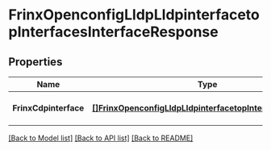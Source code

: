 # FrinxOpenconfigLldpLldpinterfacetopInterfacesInterfaceResponse

## Properties
Name | Type | Description | Notes
------------ | ------------- | ------------- | -------------
**FrinxCdpinterface** | [**[]FrinxOpenconfigLldpLldpinterfacetopInterfacesInterface**](frinx.openconfig.lldp.lldpinterfacetop.interfaces.Interface.md) |  | [optional] [default to null]

[[Back to Model list]](../README.md#documentation-for-models) [[Back to API list]](../README.md#documentation-for-api-endpoints) [[Back to README]](../README.md)


